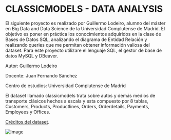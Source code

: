 # CLASSICMODELS - DATA ANALYSIS

El siguiente proyecto es realizado por Guillermo Lodeiro, alumno del máster en Big Data and Data Science de la Universidad Complutense de Madrid. El objetivo es poner en práctica los conocimientos adquiridos en la clase de Bases de Datos SQL, analizando el diagrama de Entidad Relación y realizando queries que me permitan obtener información valiosa del dataset. Para este proyecto utilizare el lenguaje SQL, el gestor de base de datos MySQL y DBeaver.

Autor: Guillermo Lodeiro

Docente: Juan Fernando Sánchez

Centro de estudios: Universidad Complutense de Madrid


El dataset llamado classicmodels trata sobre autos y demás medios de transporte clásicos hechos a escala y esta compuesto por 8 tablas, Customers, Products, Productlines, Orders, Orderdetails, Payments, Employees y Offices.

[Créditos del dataset](https://www.mysqltutorial.org/mysql-sample-database.aspx). 

![image](https://github.com/guilleldas/Primer_Proyecto_SQL/assets/145810000/1f7a9d33-c705-4658-af6c-826d2c8cfe42)

